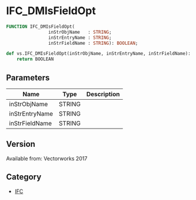 # IFC_DMIsFieldOpt

```pascal
FUNCTION IFC_DMIsFieldOpt(
				inStrObjName   : STRING;
				inStrEntryName : STRING;
				inStrFieldName : STRING): BOOLEAN;
```

```python
def vs.IFC_DMIsFieldOpt(inStrObjName, inStrEntryName, inStrFieldName):
    return BOOLEAN
```

## Parameters
|Name|Type|Description|
|---|---|---|
|inStrObjName|STRING|   |
|inStrEntryName|STRING|   |
|inStrFieldName|STRING|   |

## Version
Available from: Vectorworks 2017

## Category
* [IFC](../Categories/IFC.md)
